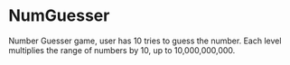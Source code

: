 # NumGuesser
 Number Guesser game, user has 10 tries to guess the number. Each level multiplies the range of numbers by 10, up to 10,000,000,000.
